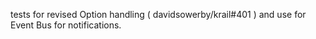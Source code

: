 tests for revised Option handling ( davidsowerby/krail#401 ) and use for Event Bus for notifications.  